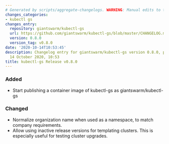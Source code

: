 ```yaml
---
# Generated by scripts/aggregate-changelogs. WARNING: Manual edits to this files will be overwritten.
changes_categories:
- kubectl gs
changes_entry:
  repository: giantswarm/kubectl-gs
  url: https://github.com/giantswarm/kubectl-gs/blob/master/CHANGELOG.md#080---2020-10-14
  version: 0.8.0
  version_tag: v0.8.0
date: '2020-10-14T10:53:45'
description: Changelog entry for giantswarm/kubectl-gs version 0.8.0, published on
  14 October 2020, 10:53
title: kubectl-gs Release v0.8.0
---
```


### Added
- Start publishing a container image of kubectl-gs as giantswarm/kubectl-gs
### Changed
- Normalize organization name when used as a namespace, to match company requirements.
- Allow using inactive release versions for templating clusters. This is especially useful for testing cluster upgrades.
